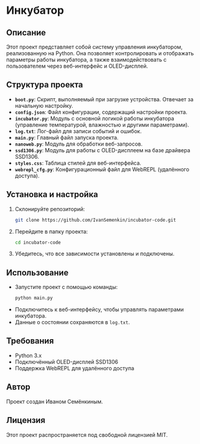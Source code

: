 # Инкубатор

## Описание
Этот проект представляет собой систему управления инкубатором, реализованную на Python. Она позволяет контролировать и отображать параметры работы инкубатора, а также взаимодействовать с пользователем через веб-интерфейс и OLED-дисплей.

## Структура проекта

- **`boot.py`**: Скрипт, выполняемый при загрузке устройства. Отвечает за начальную настройку.
- **`config.json`**: Файл конфигурации, содержащий настройки проекта.
- **`incubator.py`**: Модуль с основной логикой работы инкубатора (управление температурой, влажностью и другими параметрами).
- **`log.txt`**: Лог-файл для записи событий и ошибок.
- **`main.py`**: Главный файл запуска проекта.
- **`nanoweb.py`**: Модуль для обработки веб-запросов.
- **`ssd1306.py`**: Модуль для работы с OLED-дисплеем на базе драйвера SSD1306.
- **`styles.css`**: Таблица стилей для веб-интерфейса.
- **`webrepl_cfg.py`**: Конфигурационный файл для WebREPL (удалённого доступа).

## Установка и настройка
1. Склонируйте репозиторий:
   ```bash
   git clone https://github.com/IvanSemenkin/incubator-code.git
   ```
2. Перейдите в папку проекта:
   ```bash
   cd incubator-code
   ```
3. Убедитесь, что все зависимости установлены и подключены.

## Использование
- Запустите проект с помощью команды:
  ```bash
  python main.py
  ```
- Подключитесь к веб-интерфейсу, чтобы управлять параметрами инкубатора.
- Данные о состоянии сохраняются в `log.txt`.

## Требования
- Python 3.x
- Подключённый OLED-дисплей SSD1306
- Поддержка WebREPL для удалённого доступа

## Автор
Проект создан Иваном Семёнкиным. 

## Лицензия
Этот проект распространяется под свободной лицензией MIT.

